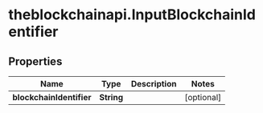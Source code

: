 # theblockchainapi.InputBlockchainIdentifier

## Properties

Name | Type | Description | Notes
------------ | ------------- | ------------- | -------------
**blockchainIdentifier** | **String** |  | [optional] 


